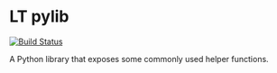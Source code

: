 # LT pylib

[![Build Status](https://travis-ci.org/lancethomps/ltpylib.svg?branch=master)](https://travis-ci.org/lancethomps/ltpylib)

A Python library that exposes some commonly used helper functions.
